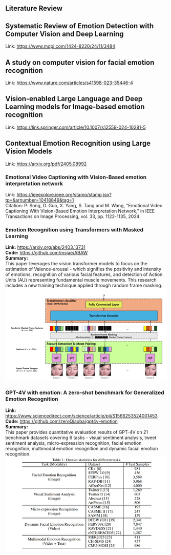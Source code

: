 ## Literature Review

## Systematic Review of Emotion Detection with Computer Vision and Deep Learning
Link: https://www.mdpi.com/1424-8220/24/11/3484

## A study on computer vision for facial emotion recognition
Link: https://www.nature.com/articles/s41598-023-35446-4

## Vision-enabled Large Language and Deep Learning models for Image-based emotion recognition
Link: https://link.springer.com/article/10.1007/s12559-024-10281-5

## Contextual Emotion Recognition using Large Vision Models 
Link: https://arxiv.org/pdf/2405.08992


### Emotional Video Captioning with Vision-Based emotion interpretation network
Link: https://ieeexplore.ieee.org/stamp/stamp.jsp?tp=&arnumber=10418849&tag=1 <br>
Citation: P. Song, D. Guo, X. Yang, S. Tang and M. Wang, "Emotional Video Captioning With Vision-Based Emotion Interpretation Network," in IEEE Transactions on Image Processing, vol. 33, pp. 1122-1135, 2024


### Emotion Recognition using Transformers with Masked Learning
**Link:** https://arxiv.org/abs/2403.13731 <br>
**Code:** https://github.com/msjae/ABAW <br>
**Summary:**<br>
This paper leverages the vision transformer models to focus on the estimation of Valence-arousal - which signifies the positivity and intensity of emotions, recognition of various facial features, and detection of Action Units (AU) representing fundamental muscle movements. This research includes a new training technique applied through random frame masking.
![alt text](assets/tf-masked-learning.png)

### GPT-4V with emotion: A zero-shot benchmark for Generalized Emotion Recognition
**Link:** https://www.sciencedirect.com/science/article/pii/S1566253524001453<br>
**Code:** https://github.com/zeroQiaoba/gpt4v-emotion<br>
**Summary:**<br>
This paper provides quantitative evaluation results of GPT-4V on 21 benchmark datasets covering 6 tasks - 
visual sentiment analysis, tweet sentiment analysis, micro-expression recognition, facial emotion recognition, multimodal emotion recognition and dynamic facial emotion recognition. 
![alt text](assets/gptv4-evaluation.png)